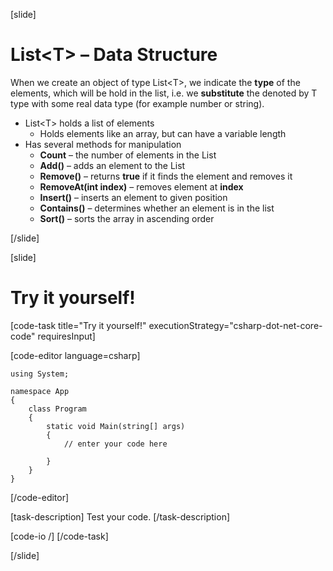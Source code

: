 [slide]
# List\<T\> – Data Structure
When we create an object of type List\<T\>, we indicate the **type** of the elements, which will be hold in the list, i.e. we **substitute** the denoted by T type with some real data type (for example number or string).
- List\<T\> holds a list of elements
    - Holds elements like an array, but can have a variable length
- Has several methods for manipulation
    - **Count** – the number of elements in the List<T>
    - **Add()** – adds an element to the List<T>
    - **Remove()** – returns **true** if it finds the element and removes it
    - **RemoveAt(int index)** – removes element at **index**
    - **Insert()** – inserts an element to given position 
    - **Contains()** – determines whether an element is in the list
    - **Sort()** – sorts the array in ascending order 

[/slide]

[slide]
# Try it yourself!

[code-task title="Try it yourself!" executionStrategy="csharp-dot-net-core-code" requiresInput]

[code-editor language=csharp]
```
using System;

namespace App
{
    class Program
    {
        static void Main(string[] args)
        {
		    // enter your code here
		    
		}
	}
}
```
[/code-editor]

[task-description]
Test your code.
[/task-description]

[code-io /]
[/code-task]


[/slide]


